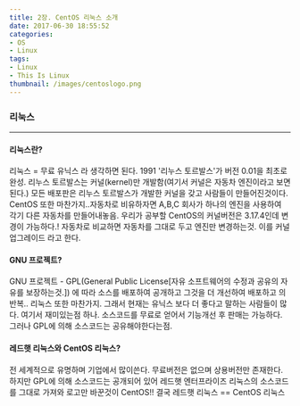 ```yaml
---
title: 2장. CentOS 리눅스 소개
date: 2017-06-30 18:55:52
categories:
- OS
- Linux
tags:
- Linux
- This Is Linux
thumbnail: /images/centoslogo.png
---
```

### 리눅스

----
#### 리눅스란?
리눅스 = 무료 유닉스 라 생각하면 된다.
1991 '리누스 토르발스'가 버전 0.01을 최초로 완성. 리누스 토르발스는 커널(kernel)만 개발함(여기서 커널은 자동차 엔진이라고 보면된다.)
모든 배포판은 리누스 토르발스가 개발한 커널을 갖고 사람들이 만들어진것이다. CentOS 또한 마찬가지..자동차로 비유하자면 A,B,C 회사가 하나의 엔진을 사용하여 각기 다른 자동차를 만들어내놓음.
우리가 공부할 CentOS의 커널버전은 3.17.4인데 변경이 가능하다.!
자동차로 비교하면 자동차를 그대로 두고 엔진만 변경하는것.
이를 커널 업그레이드 라고 한다.

#### GNU 프로젝트?

GNU 프로젝트 - GPL(General Public License[자유 소프트웨어의 수정과 공유의 자유를 보장하는것.]) 에 따라 소스를 배포하여 공개하고 그것을 더 개선하여 배포하고 의 반복.. 리눅스 또한 마찬가지. 그래서 현재는 유닉스 보다 더 좋다고 말하는 사람들이 많다. 여기서 재미있는점 하나. 소스코드를 무료로 얻어서 기능개선 후 판매는 가능하다. 그러나 GPL에 의해 소스코드는 공유해야한다는점.

#### 레드햇 리눅스와 CentOS 리눅스?
전 세계적으로 유명하며 기업에서 많이쓴다. 무료버전은 없으며 상용버전만 존재한다. 하지만 GPL에 의해 소스코드는 공개되어 있어 레드햇 엔터프라이즈 리눅스의 소스코드를 그대로 가져와 로고만 바꾼것이 CentOS!!
결국 레드햇 리눅스 == CentOS 리눅스
